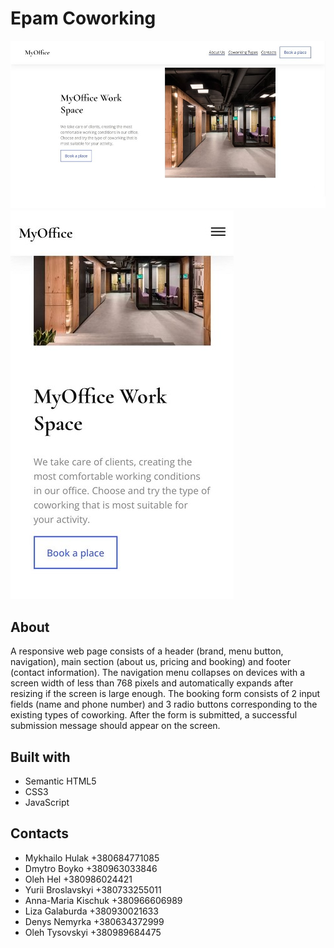 # Epam Coworking

![](images/WebSiteDesktop.jpg)
![](images/WebSiteMobile.jpg)

## About

A responsive web page consists of a header (brand, menu button, navigation), main section (about us, pricing and booking) and footer (contact information). The navigation menu collapses on devices with a screen width of less than 768 pixels and automatically expands after resizing if the screen is large enough. The booking form consists of 2 input fields (name and phone number) and 3 radio buttons corresponding to the existing types of coworking. After the form is submitted, a successful submission message should appear on the screen.



## Built with
- Semantic HTML5
- CSS3
- JavaScript



## Contacts

- Mykhailo Hulak +380684771085
- Dmytro Boyko +380963033846
- Oleh Hel +380986024421
- Yurii Broslavskyi +380733255011
- Anna-Maria Kischuk +380966606989
- Liza Galaburda +380930021633
- Denys Nemyrka +380634372999
- Oleh Tysovskyi +380989684475
